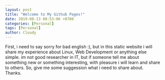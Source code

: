 ```yaml
---
layout: post
title: "Welcome to My Github Pages!"
date: 2019-08-13 08:53:06 +0700
categories: [Personal]
tags: [Personal]
author: Cloudy
---
```


First, i need to say sorry for bad english :), but in this static website i will share my experience about Linux, Web Development or anything else simple. im not good researcher in IT, but if someone tell me about something new or something interesting, with pleasure i will learn and share to others. So, give me some suggession what i need to share about. Thanks.